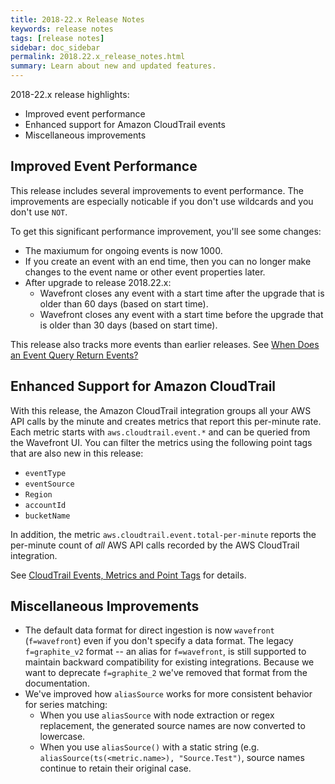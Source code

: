 ```yaml
---
title: 2018-22.x Release Notes
keywords: release notes
tags: [release notes]
sidebar: doc_sidebar
permalink: 2018.22.x_release_notes.html
summary: Learn about new and updated features.
---
```


2018-22.x release highlights:
* Improved event performance
* Enhanced support for Amazon CloudTrail events
* Miscellaneous improvements


## Improved Event Performance
This release includes several improvements to event performance. The improvements are especially noticable if you don't use wildcards and you don't use `NOT`.

To get this significant performance improvement, you'll see some changes:
* The maxiumum for ongoing events is now 1000.
* If you create an event with an end time, then you can no longer make changes to the event name or other event properties later.
* After upgrade to release 2018.22.x:
  - Wavefront closes any event with a start time after the upgrade that is older than 60 days (based on start time).
  - Wavefront closes any event with a start time before the upgrade that is older than 30 days (based on start time).

This release also tracks more events than earlier releases. See [When Does an Event Query Return Events?](http://docs.wavefront.com/events_queries.html#when-does-an-event-query-return-events)

## Enhanced Support for Amazon CloudTrail

With this release, the Amazon CloudTrail integration groups all your AWS API calls by the minute and creates metrics that report this per-minute rate. Each metric starts with `aws.cloudtrail.event.*` and can be queried from the Wavefront UI. You can filter the metrics using the following point tags that are also new in this release:

* `eventType`
* `eventSource`
* `Region`
* `accountId`
* `bucketName`

In addition, the metric `aws.cloudtrail.event.total-per-minute` reports the per-minute count of *all* AWS API calls recorded by the AWS CloudTrail integration.

See [CloudTrail Events, Metrics and Point Tags](integrations_aws_metrics.html#cloudtrail-events-metrics-and-point-tags) for details.

## Miscellaneous Improvements

*  The default data format for direct ingestion is now `wavefront` (`f=wavefront`) even if you don't specify a data format. The legacy `f=graphite_v2` format -- an alias for `f=wavefront`, is still supported to maintain backward compatibility for existing integrations. Because we want to deprecate `f=graphite_2` we've removed that format from the documentation.
* We've improved how `aliasSource` works for more consistent behavior for series matching:
  - When you use `aliasSource` with node extraction or regex replacement, the generated source names are now converted to lowercase.
  - When you use `aliasSource()` with a static string (e.g. `aliasSource(ts(<metric.name>), "Source.Test")`, source names continue to retain their original case.
